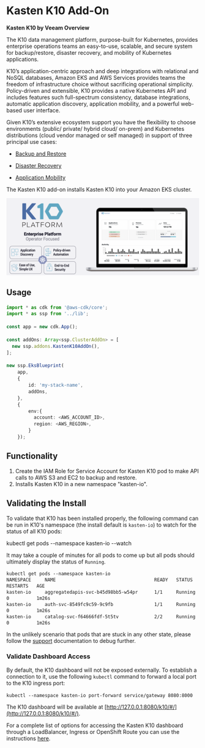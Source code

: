 
# Kasten K10 Add-On

**Kasten K10 by Veeam Overview**

The K10 data management platform, purpose-built for Kubernetes, provides enterprise operations teams an easy-to-use, scalable, and secure system for backup/restore, disaster recovery, and mobility of Kubernetes applications.

K10’s application-centric approach and deep integrations with relational and NoSQL databases, Amazon EKS and AWS Services provides teams the freedom of infrastructure choice without sacrificing operational simplicity. Policy-driven and extensible, K10 provides a native Kubernetes API and includes features such full-spectrum consistency, database integrations, automatic application discovery, application mobility, and a powerful web-based user interface.

Given K10’s extensive ecosystem support you have the flexibility to choose environments (public/ private/ hybrid cloud/ on-prem) and Kubernetes distributions (cloud vendor managed or self managed) in support of three principal use cases:

-   [Backup and Restore](https://www.kasten.io/kubernetes/use-cases/backup-restore)
    
-   [Disaster Recovery](https://www.kasten.io/kubernetes/use-cases/disaster-recovery/)
    
-   [Application Mobility](https://www.kasten.io/kubernetes/use-cases/application-mobility/)

The Kasten K10 add-on installs Kasten K10 into your Amazon EKS cluster. 

![Kasten-K10 Overview](./../assets/images/kastenk10_image1.png)

## Usage

```typescript
import * as cdk from '@aws-cdk/core';
import * as ssp from '../lib';

const app = new cdk.App();

const addOns: Array<ssp.ClusterAddOn> = [
  new ssp.addons.KastenK10AddOn(),
];

new ssp.EksBlueprint(
    app, 
    {
        id: 'my-stack-name', 
        addOns,
    },
    {
        env:{
          account: <AWS_ACCOUNT_ID>,
          region: <AWS_REGION>, 
        }       
    });
```

## Functionality

1. Create the IAM Role for Service Account for Kasten K10 pod to make API calls to AWS S3 and EC2 to backup and restore.
2. Installs Kasten K10 in a new namespace "kasten-io".

## Validating the Install

To validate that K10 has been installed properly, the following command can be run in K10's namespace (the install default is `kasten-io`) to watch for the status of all K10 pods:

kubectl get pods --namespace kasten-io --watch

It may take a couple of minutes for all pods to come up but all pods should ultimately display the status of `Running`.
```
kubectl get pods --namespace kasten-io
NAMESPACE     NAME                                    READY   STATUS    RESTARTS   AGE
kasten-io     aggregatedapis-svc-b45d98bb5-w54pr      1/1     Running   0          1m26s
kasten-io     auth-svc-8549fc9c59-9c9fb               1/1     Running   0          1m26s
kasten-io     catalog-svc-f64666fdf-5t5tv             2/2     Running   0          1m26s
```

In the unlikely scenario that pods that are stuck in any other state, please follow the [support](https://docs.kasten.io/latest/operating/support.html#support) documentation to debug further.

### Validate Dashboard Access

By default, the K10 dashboard will not be exposed externally. To establish a connection to it, use the following `kubectl` command to forward a local port to the K10 ingress port:

``kubectl --namespace kasten-io port-forward service/gateway 8080:8000``

The K10 dashboard will be available at  [http://127.0.0.1:8080/k10/#/](http://127.0.0.1:8080/k10/#/).

For a complete list of options for accessing the Kasten K10 dashboard through a LoadBalancer, Ingress or OpenShift Route you can use the instructions [here](https://docs.kasten.io/latest/access/dashboard.html#dashboard).
